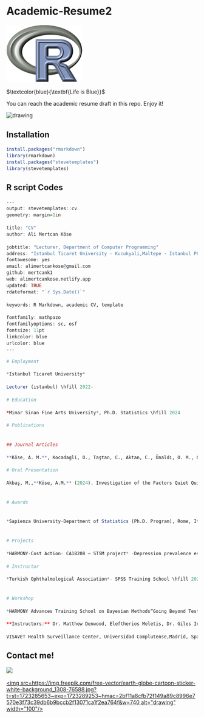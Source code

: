 # Academic-Resume2

<img src=https://raw.githubusercontent.com/mertcank1/Academic-Resume2/main/anim2.gif alt="drawing" width="200"/>

$\textcolor{blue}{\textbf{Life is Blue}}$

You can reach the academic resume draft in this repo. 
Enjoy it! 

<img src="https://github.com/mertcank1/Academic-Resume2/blob/main/Ali_bowling.gif?raw=true" alt="drawing" width="200"/>


## Installation
```r
install.packages("rmarkdown")
library(rmarkdown)
install.packages("stevetemplates")
library(stevetemplates)
```
## R script Codes

```r
---
output: stevetemplates::cv
geometry: margin=1in

title: "CV"
author: Ali Mertcan Köse

jobtitle: "Lecturer, Department of Computer Programming"
address: "Istanbul Ticaret University · Kucukyali,Maltepe · Istanbul PO Box 34840, TR"
fontawesome: yes
email: alimertcankose@gmail.com
github: mertcank1
web: alimertcankose.netlify.app
updated: TRUE
rdateformat: "`r Sys.Date()`"

keywords: R Markdown, academic CV, template

fontfamily: mathpazo
fontfamilyoptions: sc, osf
fontsize: 11pt
linkcolor: blue
urlcolor: blue
---
```
```r
# Employment

*Istanbul Ticaret University*

Lecturer (ıstanbul) \hfill 2022-

# Education

*Mimar Sinan Fine Arts University*, Ph.D. Statistics \hfill 2024 

# Publications


## Journal Articles

**Köse, A. M.**, Kocadagli, O., Taştan, C., Aktan, C., Ünaldı, O. M., Güzenge,E.,Erdil, H. E.. (2024). Unveiling off-target mutations in CRISPR guideRNAs:Implications for gene region specificity, *The CRISPR Journal*, June;7(3):168-178.

# Oral Presentation

Akbaş, M.,**Köse, A.M.** (2024). Investigation of the Factors Quiet Quitting and Quiet Firing With The Structural Equation Modelling: A Pilot Research On Health Professional’s. 10th International Conference on Advances in Statistics (ICAS), 19-21 April 2024, Budapest/Hungary,  Abstract’s Paper (*In English*)


# Awards


*Sapienza University-Department of Statistics (Ph.D. Program), Rome, Italy* -Erasmus Exchange Student Grants \hfill 2023


# Projects

*HARMONY-Cost Action- CA18208 – STSM project* -Depression prevalence estimation using an imperfect diagnostic depression screening tool in NHANES ( The National Health and Nutrition Examination Survey). Charite University, Berlin, Germany. Supervisor: Dr. Felix Fischer \hfill 2021  

# Instructor

*Turkish Ophthalmological Association*- SPSS Training School \hfill 2021


# Workshop

*HARMONY Advances Training School on Bayesian Methods“Going Beyond Test Evaluation and Prevalence Estimation”*

**Instructors:** Dr. Matthew Denwood, Eleftherios Meletis, Dr. Giles Innocent.

VISAVET Health Surveillance Center, Universidad Complutense,Madrid, Spain \hfill 2023

```

## Contact me!

[<img src=https://raw.githubusercontent.com/veritablestudios/colored-icons/6120aeeead524b5a20d90e1e892746841f67a089/public/logos/linkedin/linkedin.svg />](https://www.linkedin.com/in/ali-%CE%B1%CE%BB%CE%AE-mertcan-k%C3%B6se-84715a202/)



[<img src=https://img.freepik.com/free-vector/earth-globe-cartoon-sticker-white-background_1308-76588.jpg?t=st=1723285653~exp=1723289253~hmac=2bf11a8cfb72f149a89c8996e7570e3f73c39db6b9bccb2f13071ca1f2ea764f&w=740 alt="drawing" width="100"/>](http://alimertcankose.netlify.app/)
